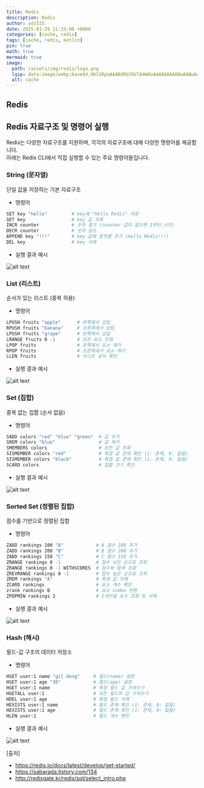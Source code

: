 ```yaml
---
title: Redis
description: Redis
author: ydj515
date: 2025-01-29 11:33:00 +0800
categories: [cache, redis]
tags: [cache, redis, kotlin]
pin: true
math: true
mermaid: true
image:
  path: /assets/img/redis/logo.png
  lqip: data:image/webp;base64,UklGRpoAAABXRUJQVlA4WAoAAAAQAAAADwAABwAAQUxQSDIAAAARL0AmbZurmr57yyIiqE8oiG0bejIYEQTgqiDA9vqnsUSI6H+oAERp2HZ65qP/VIAWAFZQOCBCAAAA8AEAnQEqEAAIAAVAfCWkAALp8sF8rgRgAP7o9FDvMCkMde9PK7euH5M1m6VWoDXf2FkP3BqV0ZYbO6NA/VFIAAAA
  alt: cache
---
```


## Redis

## Redis 자료구조 및 명령어 실행
Redis는 다양한 자료구조를 지원하며, 각각의 자료구조에 대해 다양한 명령어를 제공합니다.  
아래는 Redis CLI에서 직접 실행할 수 있는 주요 명령어들입니다.

### String (문자열)

단일 값을 저장하는 기본 자료구조

- 명령어
```sh
SET key "hello"         # key에 "Hello Redis" 저장
GET key                 # key 값 조회
INCR counter            # 숫자 증가 (counter 값이 없으면 1부터 시작)
DECR counter            # 숫자 감소
APPEND key "!!!"        # key 값에 문자열 추가 (Hello Redis!!!)
DEL key                 # key 삭제
```

- 실행 결과 예시

![alt text](/assets/img/redis/string-command.png)


### List (리스트)

순서가 있는 리스트 (중복 허용)

- 명령어
```sh
LPUSH fruits "apple"      # 왼쪽에서 삽입
RPUSH fruits "banana"     # 오른쪽에서 삽입
LPUSH fruits "grape"      # 왼쪽에서 삽입
LRANGE fruits 0 -1        # 모든 요소 조회
LPOP fruits               # 왼쪽에서 요소 제거
RPOP fruits               # 오른쪽에서 요소 제거
LLEN fruits               # 리스트 길이 확인
```

- 실행 결과 예시

![alt text](/assets/img/redis/list-command.png)


### Set (집합)

중복 없는 집합 (순서 없음)

- 명령어
```sh
SADD colors "red" "blue" "green"  # 값 추가
SREM colors "blue"                # 값 제거
SMEMBERS colors                   # 모든 값 조회
SISMEMBER colors "red"            # 특정 값 존재 확인 (1: 존재, 0: 없음)
SISMEMBER colors "black"          # 특정 값 존재 확인 (1: 존재, 0: 없음)
SCARD colors                      # 집합 크기 확인
```

- 실행 결과 예시

![alt text](/assets/img/redis/set-command.png)

### Sorted Set (정렬된 집합)

점수를 기반으로 정렬된 집합

- 명령어
```sh
ZADD rankings 100 "A"            # A 점수 100 추가
ZADD rankings 200 "B"            # B 점수 200 추가
ZADD rankings 150 "C"            # C 점수 150 추가
ZRANGE rankings 0 -1             # 점수 낮은 순으로 조회
ZRANGE rankings 0 -1 WITHSCORES  # 점수와 함께 조회
ZREVRANGE rankings 0 -1          # 점수 높은 순으로 조회
ZREM rankings "A"                # 특정 값 삭제
ZCARD rankings                   # 요소 개수 확인
zrank rankings B                 # 요소 index 반환
ZPOPMIN rankings 2               # 2개만큼 요수 조회 및 삭제
```

- 실행 결과 예시

![alt text](/assets/img/redis/sortedset-command.png)

### Hash (해시)

필드-값 구조의 데이터 저장소

- 명령어
```sh
HSET user:1 name "gil dong"     # 필드(name) 설정
HSET user:1 age "30"            # 필드(age) 설정
HGET user:1 name                # 특정 필드 값 가져오기
HGETALL user:1                  # 모든 필드와 값 가져오기
HDEL user:1 age                 # 특정 필드 삭제
HEXISTS user:1 name             # 필드 존재 확인 (1: 존재, 0: 없음)
HEXISTS user:1 age              # 필드 존재 확인 (1: 존재, 0: 없음)
HLEN user:1                     # 필드 개수 확인
```

- 실행 결과 예시

![alt text](/assets/img/redis/hash-command.png)

[출처]  
- https://redis.io/docs/latest/develop/get-started/
- https://sabarada.tistory.com/134
- http://redisgate.kr/redis/sql/select_intro.php